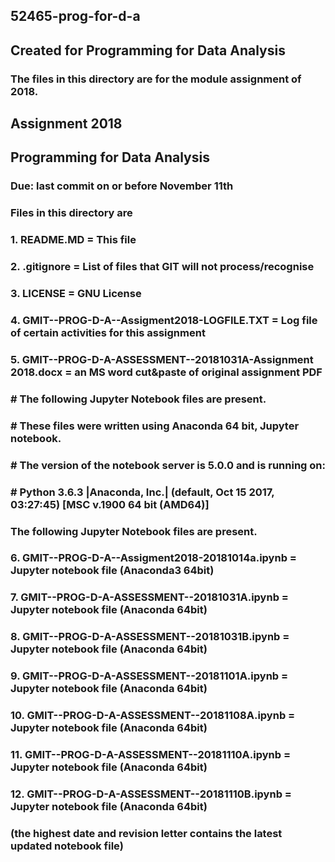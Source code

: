 ## 52465-prog-for-d-a
## Created for Programming for Data Analysis

### The files in this directory are for the module assignment of 2018.

## Assignment 2018
## Programming for Data Analysis
### Due: last commit on or before November 11th

### Files in this directory are
###  1. README.MD                                  = This file
###  2. .gitignore                                 = List of files that GIT will not process/recognise
###  3. LICENSE                                    = GNU License
###  4. GMIT--PROG-D-A--Assigment2018-LOGFILE.TXT 	 = Log file of certain activities for this assignment
###  5. GMIT--PROG-D-A-ASSESSMENT--20181031A-Assignment 2018.docx = an MS word cut&paste of original assignment PDF
	
### # The following Jupyter Notebook files are present.
### # These files were written using Anaconda 64 bit, Jupyter notebook.
### # The version of the notebook server is 5.0.0 and is running on:
### # Python 3.6.3 |Anaconda, Inc.| (default, Oct 15 2017, 03:27:45) [MSC v.1900 64 bit (AMD64)]

### The following Jupyter Notebook files are present.
###  6. GMIT--PROG-D-A--Assigment2018-20181014a.ipynb = Jupyter notebook file (Anaconda3 64bit) 
###  7. GMIT--PROG-D-A-ASSESSMENT--20181031A.ipynb = Jupyter notebook file (Anaconda 64bit) 
###  8. GMIT--PROG-D-A-ASSESSMENT--20181031B.ipynb = Jupyter notebook file (Anaconda 64bit) 
###  9. GMIT--PROG-D-A-ASSESSMENT--20181101A.ipynb = Jupyter notebook file (Anaconda 64bit) 
### 10. GMIT--PROG-D-A-ASSESSMENT--20181108A.ipynb = Jupyter notebook file (Anaconda 64bit) 
### 11. GMIT--PROG-D-A-ASSESSMENT--20181110A.ipynb = Jupyter notebook file (Anaconda 64bit) 
### 12. GMIT--PROG-D-A-ASSESSMENT--20181110B.ipynb = Jupyter notebook file (Anaconda 64bit) 
### (the highest date and revision letter contains the latest updated notebook file)
